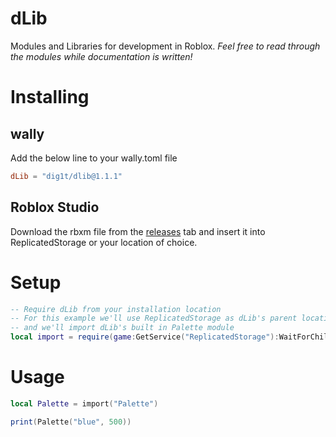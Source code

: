 # dLib
Modules and Libraries for development in Roblox. _Feel free to read through the modules while documentation is written!_

# Installing
## wally
Add the below line to your wally.toml file
```toml
dLib = "dig1t/dlib@1.1.1"
```
## Roblox Studio
Download the rbxm file from the [releases](https://github.com/dig1t/dlib/releases) tab and insert it into ReplicatedStorage or your location of choice.

# Setup
```lua
-- Require dLib from your installation location
-- For this example we'll use ReplicatedStorage as dLib's parent location
-- and we'll import dLib's built in Palette module
local import = require(game:GetService("ReplicatedStorage"):WaitForChild("dLib")).import
```

# Usage
```lua
local Palette = import("Palette")

print(Palette("blue", 500))
```